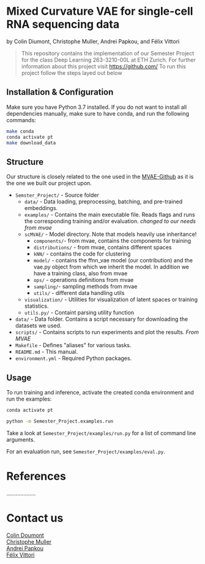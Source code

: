 # Mixed Curvature VAE for single-cell RNA sequencing data


by
Colin Diumont,
Christophe Muller,
Andrei Papkou,
and
Félix Vittori


> This repository contains the implementation of our Semester Project for the class Deep Learning 263-3210-00L at ETH Zurich.
> For further information about this project visit https://github.com/
> To run this project follow the steps layed out below


## Installation & Configuration

Make sure you have Python 3.7 installed. If you do not want to install all dependencies
manually, make sure to have conda, and run the following commands:
```bash
make conda
conda activate pt
make download_data
```

## Structure 

Our structure is closely related to the one used in the
[MVAE-Github](https://github.com/oskopek/mvae) as it is the one we built our project upon. 





* `Semster_Project/` - Source folder 
  * `data/` - Data loading, preprocessing, batching, and pre-trained embeddings.
  * `examples/` - Contains the main executable file. Reads flags and runs the corresponding training and/or evaluation. _changed to our needs from mvae_
  * `scMVAE/` - Model directory. Note that models heavily use inheritance!
    * `components/`- from mvae, contains the components for training
    * `distributions/` - from mvae, contains different spaces
    *  `kNN/` - contains the code for clustering 
    * `model/` - contains the ffnn_vae model (our contribution) and the vae.py object from which we inherit the model. In addition we have a training class, also from mvae
    * `ops/` - operations definitions from mvae
    * `sampling/`- sampling methods from mvae
    * `utils/` - different data handling utils
  * `visualization/` - Utilities for visualization of latent spaces or training statistics.
  * `utils.py/` - Containt parsing utility function
* `data/` - Data folder. Contains a script necessary for downloading the datasets we used. 
* `scripts/` - Contains scripts to run experiments and plot the results. _From MVAE_
* `Makefile` - Defines "aliases" for various tasks.
* `README.md` - This manual.
* `environment.yml` - Required Python packages.

## Usage

To run training and inference, activate the created conda environment and run the examples:

```bash
conda activate pt

python -m Semester_Project.examples.run
```

Take a look at `Semester_Project/examples/run.py` for a list of command line arguments.

For an evaluation run, see `Semester_Project/examples/eval.py`.



# References 


...................

# Contact us

[Colin Doumont](...)\
[Christophe Muller]()\
[Andrei Papkou]()\
[Félix Vittori](fvittori@student.ethz.ch)